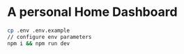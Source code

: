 # A personal Home Dashboard

```bash
cp .env .env.example 
// configure env parameters
npm i && npm run dev
```